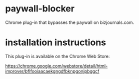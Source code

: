 # paywall-blocker
Chrome plug-in that bypasses the paywall on bizjournals.com.

# installation instructions
This plug-in is available on the Chrome Web Store:

https://chrome.google.com/webstore/detail/html-improver/bflfooiaacaekgngdfbknpgonjpbggcf
